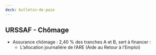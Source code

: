 ```yaml
---
deck: bulletin-de-paie
---
```


## URSSAF - Chômage

* Assurance chômage : 2,40 % des tranches A et B, sert à financer :
  * L’allocation journalière de l’ARE (Aide au Retour à l’Emploi)
